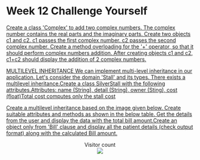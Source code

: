 # Week 12 Challenge Yourself

[Create a class 'Complex' to add two complex numbers. The complex number contains the real parts and the imaginary parts. Create two objects c1 and c2. c1 passes the first complex number. c2 passes the second complex number. Create a method overloading for the '+' operator, so that it should perform complex numbers addition. After creating objects c1 and c2, c1+c2 should display the addition of 2 complex numbers.](https://github.com/atharva-narkhede/Python/blob/main/Week%2012/Challenge%20Yourself/class_complex.py)

[MULTILEVEL INHERITANCE We can implement multi-level inheritance in our application. Let's consider the domain 'Stall' and its types. There exists a multilevel inheritance.Create a class SilverStall with the following attributes.Attributes: name (String), detail (String), owner (Sting), cost (float)Total cost computes only the stall cost](https://github.com/atharva-narkhede/Python/blob/main/Week%2012/Challenge%20Yourself/SilverStall.py)

[Create a multilevel inheritance based on the image given below. Create suitable attributes and methods as shown in the below table. Get the details from the user and display the data with the total bill amount.Create an object only from 'Bill' clause and display all the patient details (check output format) along with the calculated Bill amount.](https://github.com/atharva-narkhede/Python/blob/main/Week%2012/Challenge%20Yourself/bill.py)



<p align="center"> 
  Visitor count<br>
  <img src="https://profile-counter.glitch.me/atharva-narkhede-pythonw12cy/count.svg" />
</p>
